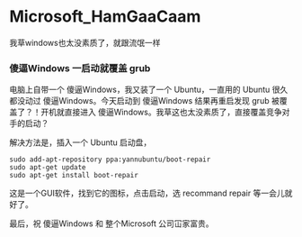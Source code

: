 # Microsoft_HamGaaCaam
我草windows也太没素质了，就跟流氓一样

### 傻逼Windows 一启动就覆盖 grub
电脑上自带一个 傻逼Windows，我又装了一个 Ubuntu，一直用的 Ubuntu 很久都没动过 傻逼Windows。今天启动到 傻逼Windows 结果再重启发现 grub 被覆盖了？！开机就直接进入 傻逼Windows。我草这也太没素质了，直接覆盖竞争对手的启动？

解决方法是，插入一个 Ubuntu 启动盘，
```
sudo add-apt-repository ppa:yannubuntu/boot-repair
sudo apt-get update
sudo apt-get install boot-repair
```
这是一个GUI软件，找到它的图标，点击启动，选 recommand repair 等一会儿就好了。

最后，祝 傻逼Windows 和 整个Microsoft 公司冚家富贵。
